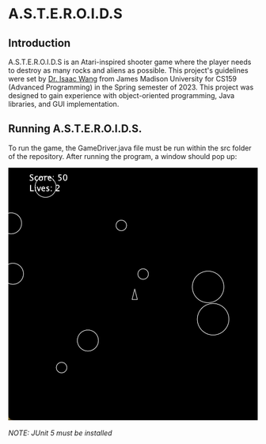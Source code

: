 # A.S.T.E.R.O.I.D.S

## Introduction

A.S.T.E.R.O.I.D.S is an Atari-inspired shooter game where the player needs to destroy as many rocks and aliens as possible. This project's guidelines were set by [Dr. Isaac Wang](https://www.isaacdwang.com) from James Madison University for CS159 (Advanced Programming) in the Spring semester of 2023. This project was designed to gain experience with object-oriented programming, Java libraries, and GUI implementation.

## Running A.S.T.E.R.O.I.D.S.

To run the game, the GameDriver.java file must be run within the src folder of the repository. After running the program, a window should pop up:

![ASTEROIDS Startup Screen](/screenshot.png)

_NOTE: JUnit 5 must be installed_
